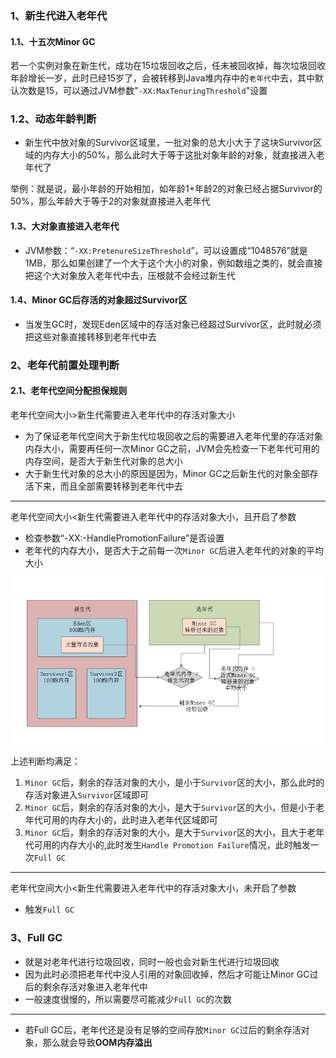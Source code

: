 ### 1、新生代进入老年代

#### 1.1、十五次Minor GC

若一个实例对象在新生代，成功在15垃圾回收之后，任未被回收掉，每次垃圾回收年龄增长一岁，此时已经15岁了，会被转移到Java堆内存中的`老年代`中去，其中默认次数是15，可以通过JVM参数"`-XX:MaxTenuringThreshold`"设置

### 1.2、动态年龄判断

- 新生代中放对象的Survivor区域里，一批对象的总大小大于了这块Survivor区域的内存大小的50%，那么此时大于等于这批对象年龄的对象，就直接进入老年代了

举例：就是说，最小年龄的开始相加，如年龄1+年龄2的对象已经占据Survivor的50%，那么年龄大于等于2的对象就直接进入老年代

#### 1.3、大对象直接进入老年代

- JVM参数：“`-XX:PretenureSizeThreshold`”，可以设置成“1048576”就是1MB，那么如果创建了一个大于这个大小的对象，例如数组之类的，就会直接把这个大对象放入老年代中去，压根就不会经过新生代

#### 1.4、Minor GC后存活的对象超过Survivor区

- 当发生GC时，发现Eden区域中的存活对象已经超过Survivor区，此时就必须把这些对象直接转移到老年代中去



### 2、老年代前置处理判断

#### 2.1、老年代空间分配担保规则

老年代空间大小>新生代需要进入老年代中的存活对象大小

- 为了保证老年代空间大于新生代垃圾回收之后的需要进入老年代里的存活对象内存大小，需要再任何一次Minor GC之前，JVM会先检查一下老年代可用的内存空间，是否大于新生代对象的总大小
- 大于新生代对象的总大小的原因是因为，Minor GC之后新生代的对象全部存活下来，而且全部需要转移到老年代中去

---

老年代空间大小<新生代需要进入老年代中的存活对象大小，且开启了参数

- 检查参数“-XX:-HandlePromotionFailure”是否设置
- 老年代的内存大小，是否大于之前每一次`Minor GC`后进入老年代的对象的平均大小

![1610366677669](../../../image/1610366677669.png)

上述判断均满足：

1. `Minor GC`后，剩余的存活对象的大小，是小于`Survivor`区的大小，那么此时的存活对象进入`Survivor`区域即可
2. `Minor GC`后，剩余的存活对象的大小，是大于`Survivor`区的大小，但是小于老年代可用的内存大小的，此时进入老年代区域即可
3. `Minor GC`后，剩余的存活对象的大小，是大于`Survivor`区的大小，且大于老年代可用的内存大小的,此时发生`Handle Promotion Failure`情况，此时触发一次`Full GC`

---

老年代空间大小<新生代需要进入老年代中的存活对象大小，未开启了参数

- 触发`Full GC`



### 3、Full GC

- 就是对老年代进行垃圾回收，同时一般也会对新生代进行垃圾回收
- 因为此时必须把老年代中没人引用的对象回收掉，然后才可能让Minor GC过后的剩余存活对象进入老年代中
- 一般速度很慢的，所以需要尽可能减少`Full GC`的次数

---

- 若Full GC后，老年代还是没有足够的空间存放`Minor GC`过后的剩余存活对象，那么就会导致**OOM内存溢出**